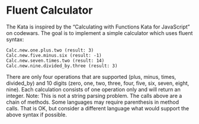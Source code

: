 # Fluent Calculator
The Kata is inspired by the “Calculating with Functions Kata for JavaScript” on codewars.
The goal is to implement a simple calculator which uses fluent syntax:
```
Calc.new.one.plus.two (result: 3)
Calc.new.five.minus.six (result: -1)
Calc.new.seven.times.two (result: 14)
Calc.new.nine.divided_by.three (result: 3)
```

There are only four operations that are supported (plus, minus, times, divided_by) and 10 digits (zero, one, two, three, four, five, six, seven, eight, nine).
Each calculation consists of one operation only and will return an integer.
Note: This is not a string parsing problem. The calls above are a chain of methods. Some languages may require parenthesis in method
calls. That is OK, but consider a different language what would support the above syntax if possible.